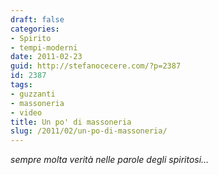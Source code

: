 ```yaml
---
draft: false
categories:
- Spirito
- tempi-moderni
date: 2011-02-23
guid: http://stefanocecere.com/?p=2387
id: 2387
tags:
- guzzanti
- massoneria
- video
title: Un po' di massoneria
slug: /2011/02/un-po-di-massoneria/
---
```


_sempre molta verità nelle parole degli spiritosi…_